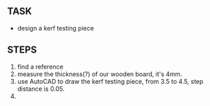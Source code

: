 ## TASK
- design a kerf testing piece

## STEPS
1. find a reference
2. measure the thickness(?) of our wooden board, it's 4mm.
3. use AutoCAD to draw the kerf testing piece, from 3.5 to 4.5, step distance is 0.05.
4. 
